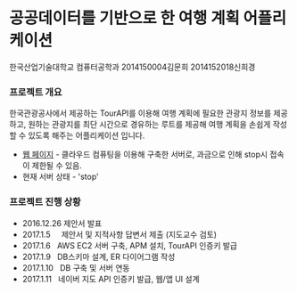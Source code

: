 # 공공데이터를 기반으로 한 여행 계획 어플리케이션 

한국산업기술대학교 컴퓨터공학과
2014150004김문희 2014152018신희경

### 프로젝트 개요

한국관광공사에서 제공하는 TourAPI를 이용해 여행 계획에 필요한 관광지 정보를 제공하고,
원하는 관광지를 최단 시간으로 경유하는 루트를 제공해 여행 계획을 손쉽게 작성할 수 있도록 해주는
어플리케이션 입니다.

* [웹 페이지](https://52.79.131.13:8080) - 클라우드 컴퓨팅을 이용해 구축한 서버로, 과금으로 인해 stop시 접속이 제한될 수 있음.
* 현재 서버 상태 - 'stop'

### 프로젝트 진행 상황

* 2016.12.26    제안서 발표
* 2017.1.5      제안서 및 지적사항 답변서 제출 (지도교수 검토)
* 2017.1.6      AWS EC2 서버 구축, APM 설치, TourAPI 인증키 발급
* 2017.1.9      DB스키마 설계, ER 다이어그램 작성
* 2017.1.10     DB 구축 및 서버 연동
* 2017.1.11     네이버 지도 API 인증키 발급, 웹/앱 UI 설계
